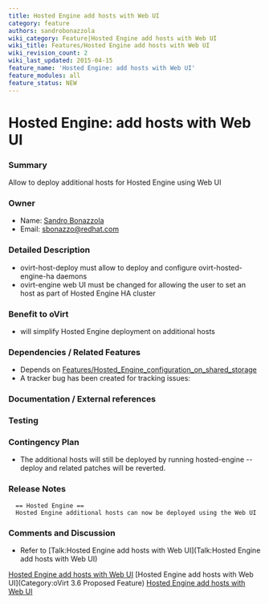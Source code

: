 ```yaml
---
title: Hosted Engine add hosts with Web UI
category: feature
authors: sandrobonazzola
wiki_category: Feature|Hosted Engine add hosts with Web UI
wiki_title: Features/Hosted Engine add hosts with Web UI
wiki_revision_count: 2
wiki_last_updated: 2015-04-15
feature_name: 'Hosted Engine: add hosts with Web UI'
feature_modules: all
feature_status: NEW
---
```


# Hosted Engine: add hosts with Web UI

### Summary

Allow to deploy additional hosts for Hosted Engine using Web UI

### Owner

*   Name: [ Sandro Bonazzola](User:SandroBonazzola)
*   Email: <sbonazzo@redhat.com>

### Detailed Description

*   ovirt-host-deploy must allow to deploy and configure ovirt-hosted-engine-ha daemons
*   ovirt-engine web UI must be changed for allowing the user to set an host as part of Hosted Engine HA cluster

### Benefit to oVirt

*   will simplify Hosted Engine deployment on additional hosts

### Dependencies / Related Features

*   Depends on [Features/Hosted_Engine_configuration_on_shared_storage](Features/Hosted_Engine_configuration_on_shared_storage)
*   A tracker bug has been created for tracking issues:

### Documentation / External references

<tbd>

### Testing

<tbd>

### Contingency Plan

*   The additional hosts will still be deployed by running hosted-engine --deploy and related patches will be reverted.

### Release Notes

      == Hosted Engine ==
      Hosted Engine additional hosts can now be deployed using the Web UI

### Comments and Discussion

*   Refer to [Talk:Hosted Engine add hosts with Web UI](Talk:Hosted Engine add hosts with Web UI)

[Hosted Engine add hosts with Web UI](Category:Feature) [Hosted Engine add hosts with Web UI](Category:oVirt 3.6 Proposed Feature) [Hosted Engine add hosts with Web UI](Category:Integration)
